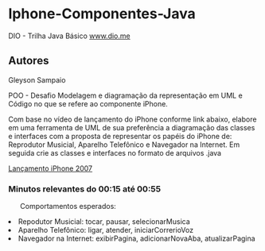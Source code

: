 # Iphone-Componentes-Java

DIO - Trilha Java Básico
www.dio.me

<h2>Autores</h2>
<p>Gleyson Sampaio</p>
POO - Desafio
Modelagem e diagramação da representação em UML e Código no que se refere ao componente iPhone.

Com base no vídeo de lançamento do iPhone conforme link abaixo, elabore em uma ferramenta de UML de sua preferência a diagramação das classes e interfaces com a proposta de representar os papéis do iPhone de: Reprodutor Musicial, Aparelho Telefônico e Navegador na Internet. Em seguida crie as classes e interfaces no formato de arquivos .java

[Lançamento iPhone 2007](https://www.youtube.com/watch?v=9ou608QQRq8)

<h3>Minutos relevantes do 00:15 até 00:55 </h3>
<ul>Comportamentos esperados:</ul>
<li>Repodutor Musicial: tocar, pausar, selecionarMusica</li>
<li>Aparelho Telefônico: ligar, atender, iniciarCorrerioVoz </li>
<li>Navegador na Internet: exibirPagina, adicionarNovaAba, atualizarPagina</li>
